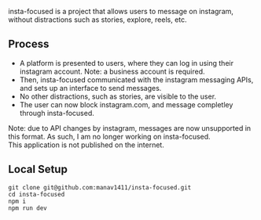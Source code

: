 insta-focused is a project that allows users to message on instagram, without distractions such as stories, explore, reels, etc.

## Process
* A platform is presented to users, where they can log in using their instagram account. Note: a business account is required.
* Then, insta-focused communicated with the instagram messaging APIs, and sets up an interface to send messages.
* No other distractions, such as stories, are visible to the user.
* The user can now block instagram.com, and message completley through insta-focused.

Note: due to API changes by instagram, messages are now unsupported in this format. As such, I am no longer working on insta-focused.\
This application is not published on the internet.

## Local Setup
```
git clone git@github.com:manav1411/insta-focused.git
cd insta-focused
npm i
npm run dev
```
